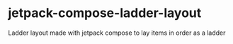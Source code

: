 # jetpack-compose-ladder-layout
Ladder layout made with jetpack compose to lay items in order as a ladder
